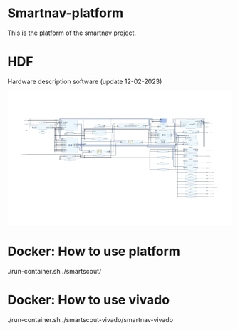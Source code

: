 # Smartnav-platform

This is the platform of the smartnav project.

# HDF 

Hardware description software (update 12-02-2023)

<img src="./smartscout-vivado/smartnav-vivado/design_1.jpg"  width="600" height="300">

# Docker: How to use platform

./run-container.sh ./smartscout/

# Docker: How to use vivado

./run-container.sh ./smartscout-vivado/smartnav-vivado